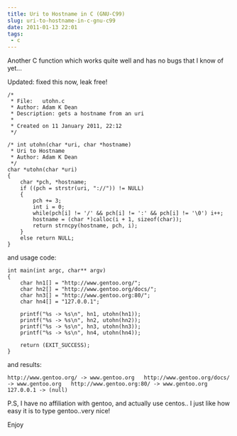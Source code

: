---title: Uri to Hostname in C (GNU-C99)slug: uri-to-hostname-in-c-gnu-c99date: 2011-01-13 22:01tags:  - c---Another C function which works quite well and has no bugs that I know of yet...

Updated: fixed this now, leak free!

    /*
     * File:   utohn.c
     * Author: Adam K Dean
     * Description: gets a hostname from an uri
     *
     * Created on 11 January 2011, 22:12
     */
     
    /* int utohn(char *uri, char *hostname)
     * Uri to Hostname
     * Author: Adam K Dean
     */
    char *utohn(char *uri)
    {
        char *pch, *hostname;
        if ((pch = strstr(uri, "://")) != NULL)
        {
            pch += 3;
            int i = 0;
            while(pch[i] != '/' && pch[i] != ':' && pch[i] != '\0') i++;
            hostname = (char *)calloc(i + 1, sizeof(char));
            return strncpy(hostname, pch, i);
        }
        else return NULL;
    }

and usage code:

    int main(int argc, char** argv)
    {
        char hn1[] = "http://www.gentoo.org/";
        char hn2[] = "http://www.gentoo.org/docs/";
        char hn3[] = "http://www.gentoo.org:80/";
        char hn4[] = "127.0.0.1";
     
        printf("%s -> %s\n", hn1, utohn(hn1));
        printf("%s -> %s\n", hn2, utohn(hn2));
        printf("%s -> %s\n", hn3, utohn(hn3));
        printf("%s -> %s\n", hn4, utohn(hn4));
         
        return (EXIT_SUCCESS);
    }

and results:

`http://www.gentoo.org/ -> www.gentoo.org  
http://www.gentoo.org/docs/ -> www.gentoo.org  
http://www.gentoo.org:80/ -> www.gentoo.org  
127.0.0.1 -> (null)`

P.S, I have no affiliation with gentoo, and actually use centos.. I just like how easy it is to type gentoo..very nice!

Enjoy